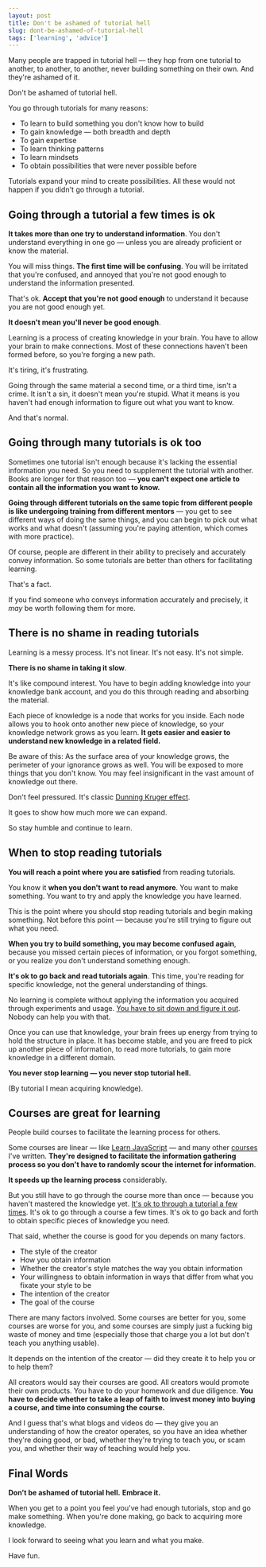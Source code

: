 ```yaml
---
layout: post
title: Don't be ashamed of tutorial hell
slug: dont-be-ashamed-of-tutorial-hell
tags: ['learning', 'advice']
---
```


Many people are trapped in tutorial hell — they hop from one tutorial to another, to another, to another, never building something on their own. And they're ashamed of it.

Don't be ashamed of tutorial hell.

<!-- more -->

You go through tutorials for many reasons:

- To learn to build something you don't know how to build
- To gain knowledge — both breadth and depth
- To gain expertise
- To learn thinking patterns
- To learn mindsets
- To obtain possibilities that were never possible before

Tutorials expand your mind to create possibilities. All these would not happen if you didn't go through a tutorial.

## Going through a tutorial a few times is ok

**It takes more than one try to understand information**. You don't understand everything in one go — unless you are already proficient or know the material.

You will miss things. **The first time will be confusing**. You will be irritated that you're confused, and annoyed that you're not good enough to understand the information presented.

That's ok. **Accept that you're not good enough** to understand it because you are not good enough yet.

**It doesn't mean you'll never be good enough**.

Learning is a process of creating knowledge in your brain. You have to allow your brain to make connections. Most of these connections haven't been formed before, so you're forging a new path.

It's tiring, it's frustrating.

Going through the same material a second time, or a third time, isn't a crime. It isn't a sin, it doesn't mean you're stupid. What it means is you haven't had enough information to figure out what you want to know.

And that's normal.

## Going through many tutorials is ok too

Sometimes one tutorial isn't enough because it's lacking the essential information you need. So you need to supplement the tutorial with another. Books are longer for that reason too — **you can't expect one article to contain all the information you want to know.**

**Going through different tutorials on the same topic from different people is like undergoing training from different mentors** — you get to see different ways of doing the same things, and you can begin to pick out what works and what doesn't (assuming you're paying attention, which comes with more practice).

Of course, people are different in their ability to precisely and accurately convey information. So some tutorials are better than others for facilitating learning.

That's a fact.

If you find someone who conveys information accurately and precisely, it _may_ be worth following them for more.

## There is no shame in reading tutorials

Learning is a messy process. It's not linear. It's not easy. It's not simple.

**There is no shame in taking it slow**.

It's like compound interest. You have to begin adding knowledge into your knowledge bank account, and you do this through reading and absorbing the material.

Each piece of knowledge is a node that works for you inside. Each node allows you to hook onto another new piece of knowledge, so your knowledge network grows as you learn. **It gets easier and easier to understand new knowledge in a related field.**

Be aware of this: As the surface area of your knowledge grows, the perimeter of your ignorance grows as well. You will be exposed to more things that you don't know. You may feel insignificant in the vast amount of knowledge out there.

Don't feel pressured. It's classic [Dunning Kruger effect](https://en.wikipedia.org/wiki/Dunning–Kruger_effect).

It goes to show how much more we can expand.

So stay humble and continue to learn.

## When to stop reading tutorials

**You will reach a point where you are satisfied** from reading tutorials.

You know it **when you don't want to read anymore**. You want to make something. You want to try and apply the knowledge you have learned.

This is the point where you should stop reading tutorials and begin making something. Not before this point — because you're still trying to figure out what you need.

**When you try to build something, you may become confused again**, because you missed certain pieces of information, or you forgot something, or you realize you don't understand something enough.

**It's ok to go back and read tutorials again**. This time, you're reading for specific knowledge, not the general understanding of things.

No learning is complete without applying the information you acquired through experiments and usage. [You have to sit down and figure it out](/blog/figure-it-out/). Nobody can help you with that.

Once you can use that knowledge, your brain frees up energy from trying to hold the structure in place. It has become stable, and you are freed to pick up another piece of information, to read more tutorials, to gain more knowledge in a different domain.

**You never stop learning — you never stop tutorial hell.**

(By tutorial I mean acquiring knowledge).

## Courses are great for learning

People build courses to facilitate the learning process for others.

Some courses are linear — like [Learn JavaScript](https://learnjavascript.today) — and many other [courses](/courses) I've written. **They're designed to facilitate the information gathering process so you don't have to randomly scour the internet for information**.

**It speeds up the learning process** considerably.

But you still have to go through the course more than once — because you haven't mastered the knowledge yet. [It's ok to through a tutorial a few times](#going-through-a-tutorial-a-few-times-is-ok). It's ok to go through a course a few times. It's ok to go back and forth to obtain specific pieces of knowledge you need.

That said, whether the course is good for you depends on many factors.

- The style of the creator
- How you obtain information
- Whether the creator's style matches the way you obtain information
- Your willingness to obtain information in ways that differ from what you fixate your style to be
- The intention of the creator
- The goal of the course

There are many factors involved. Some courses are better for you, some courses are worse for you, and some courses are simply just a fucking big waste of money and time (especially those that charge you a lot but don't teach you anything usable).

It depends on the intention of the creator — did they create it to help you or to help them?

All creators would say their courses are good. All creators would promote their own products. You have to do your homework and due diligence. **You have to decide whether to take a leap of faith to invest money into buying a course, and time into consuming the course.**

And I guess that's what blogs and videos do — they give you an understanding of how the creator operates, so you have an idea whether they're doing good, or bad, whether they're trying to teach you, or scam you, and whether their way of teaching would help you.

## Final Words

**Don’t be ashamed of tutorial hell.** **Embrace it.**

When you get to a point you feel you've had enough tutorials, stop and go make something. When you're done making, go back to acquiring more knowledge.

I look forward to seeing what you learn and what you make.

Have fun.
